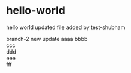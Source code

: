 # hello-world
hello world
updated file
added by test-shubham


branch-2
new update
aaaa
bbbb  
ccc  
ddd  
eee  
fff

